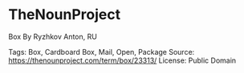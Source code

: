 # TheNounProject
Box
By Ryzhkov Anton, RU

Tags: Box, Cardboard Box, Mail, Open, Package
Source: https://thenounproject.com/term/box/23313/
License: Public Domain